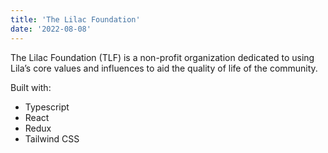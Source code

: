 ```yaml
---
title: 'The Lilac Foundation'
date: '2022-08-08'
---
```


The Lilac Foundation (TLF) is a non-profit organization dedicated to using Lila’s core values and influences to aid the quality of life of the community.

Built with:

* Typescript
* React
* Redux
* Tailwind CSS